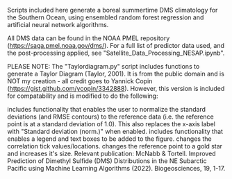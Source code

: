 Scripts included here generate a boreal summertime DMS climatology for the Southern Ocean, using ensembled random forest regression and artificial neural network algorithms.

All DMS data can be found in the NOAA PMEL repository (https://saga.pmel.noaa.gov/dms/). For a full list of predictor data used, and the post-processing applied, see "Satellite_Data_Processing_NESAP.ipynb".

PLEASE NOTE: The "Taylordiagram.py" script includes functions to generate a Taylor Diagram (Taylor, 2001). It is from the public domain and is NOT my creation - all credit goes to Yannick Copin (https://gist.github.com/ycopin/3342888). However, this version is included for compatability and is modified to do the following:

includes functionality that enables the user to normalize the standard deviations (and RMSE contours) to the reference data (i.e. the reference point is at a standard deviation of 1.0). This also replaces the x-axis label with "Standard deviation (norm.)" when enabled.
includes functionality that enables a legend and text boxes to be added to the figure.
changes the correlation tick values/locations.
changes the reference point to a gold star and increases it's size.
Relevant publication: McNabb & Tortell. Improved Prediction of Dimethyl Sulfide (DMS) Distributions in the NE Subarctic Pacific using Machine Learning Algorithms (2022). Biogeosciences, 19, 1-17.
